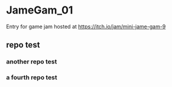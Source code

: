 # JameGam_01
Entry for game jam hosted at https://itch.io/jam/mini-jame-gam-9

## repo test

### another repo test

### a fourth repo test
